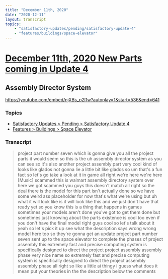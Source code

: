 ```yaml
---
title: "December 11th, 2020"
date: "2020-12-11"
layout: transcript
topics: 
    - "satisfactory-updates/pending/satisfactory-update-4"
    - "features/buildings/space-elevator"
---
```

# [December 11th, 2020 New Parts coming in Update 4](../2020-12-11.md)
## Assembly Director System
https://youtube.com/embed/njXBs_p2l1w?autoplay=1&start=536&end=641
### Topics
* [Satisfactory Updates > Pending > Satisfactory Update 4](../topics/satisfactory-updates/pending/satisfactory-update-4.md)
* [Features > Buildings > Space Elevator](../topics/features/buildings/space-elevator.md)

### Transcript

> project part number seven which is gonna
> give you all the project parts it would
> seem
> so this is the uh assembly director
> system as you can see
> so it's also another project assembly
> part very cool kind of looks like glados
> not gonna lie
> a little bit like glados so um that's a
> fun fact so let's go take a look at it
> in game
> all right we're here we're here
> [Music]
> scammed this is walmart assembly
> directory system over here
> we got scammed you guys this doesn't
> match all right so the deal there is
> the model for this part isn't actually
> done so we have some weird ass
> placeholder for now that's what we're
> using but uh what it will look like
> is it will look like this and we just
> don't have that ready yet so you know
> this is a thing that happens in games
> sometimes your models aren't done you've
> got to get them done but sometimes
> just knowing about the parts existence
> is cool too even if you don't have the
> final model
> right guys cool so let's talk about it
> yeah so let's pick it up see
> what the description says wrong wrong
> model here too so
> they're gonna get an update project part
> number seven sent up to the space
> elevator to complete the phases of
> project assembly this extremely fast and
> precise
> computing system is specifically
> designed to direct the project project
> assembly
> assembly phase very nice name so
> extremely fast and precise computing
> system is specifically designed to
> direct the project assembly assembly
> phase
> all right so like a little ai thingy i
> guess
> what does it mean put your theories in
> the the description below the comments
